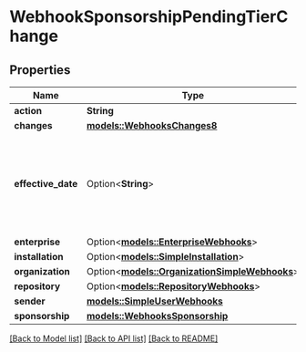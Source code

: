 # WebhookSponsorshipPendingTierChange

## Properties

Name | Type | Description | Notes
------------ | ------------- | ------------- | -------------
**action** | **String** |  | 
**changes** | [**models::WebhooksChanges8**](webhooks_changes_8.md) |  | 
**effective_date** | Option<**String**> | The `pending_cancellation` and `pending_tier_change` event types will include the date the cancellation or tier change will take effect. | [optional]
**enterprise** | Option<[**models::EnterpriseWebhooks**](enterprise-webhooks.md)> |  | [optional]
**installation** | Option<[**models::SimpleInstallation**](simple-installation.md)> |  | [optional]
**organization** | Option<[**models::OrganizationSimpleWebhooks**](organization-simple-webhooks.md)> |  | [optional]
**repository** | Option<[**models::RepositoryWebhooks**](repository-webhooks.md)> |  | [optional]
**sender** | [**models::SimpleUserWebhooks**](simple-user-webhooks.md) |  | 
**sponsorship** | [**models::WebhooksSponsorship**](webhooks_sponsorship.md) |  | 

[[Back to Model list]](../README.md#documentation-for-models) [[Back to API list]](../README.md#documentation-for-api-endpoints) [[Back to README]](../README.md)


